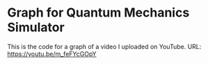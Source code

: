 # Graph for Quantum Mechanics Simulator

This is the code for a graph of a video I uploaded on YouTube. URL: https://youtu.be/m_feFYcGOpY
